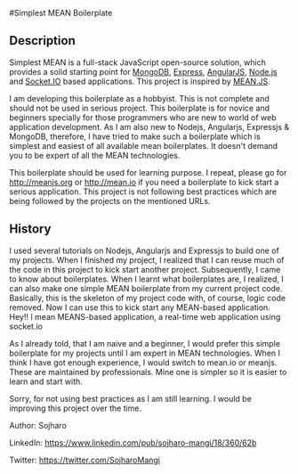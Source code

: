 #Simplest MEAN Boilerplate

## Description

Simplest MEAN is a full-stack JavaScript open-source solution, which provides a solid starting point for [MongoDB](http://www.mongodb.org/), [Express](http://expressjs.com/), [AngularJS](http://angularjs.org/), [Node.js](http://www.nodejs.org/) and [Socket.IO](http://socket.io) based applications. This project is inspired by [MEAN.JS](https://github.com/meanjs/mean).

I am developing this boilerplate as a hobbyist. This is not complete and should not be used in serious project. This boilerplate is for novice and beginners specially for those programmers who are new to world of web application development. As I am also new to Nodejs, Angularjs, Expressjs & MongoDB, therefore, I have tried to make such a boilerplate which is simplest and easiest of all available mean boilerplates. It doesn't demand you to be expert of all the MEAN technologies.

This boilerplate should be used for learning purpose. I repeat, please go for http://meanjs.org or http://mean.io if you need a boilerplate to kick start a serious application. This project is not following best practices which are being followed by the projects on the mentioned URLs.

## History

I used several tutorials on Nodejs, Angularjs and Expressjs to build one of my projects. When I finished my project, I realized that I can reuse much of the code in this project to kick start another project. Subsequently, I came to know about boilerplates. When I learnt what boilerplates are, I realized, I can also make one simple MEAN boilerplate from my current project code. Basically, this is the skeleton of my project code with, of course, logic code removed. Now I can use this to kick start any MEAN-based application. Hey!! I mean MEANS-based application, a real-time web application using socket.io

As I already told, that I am naive and a beginner, I would prefer this simple boilerplate for my projects until I am expert in MEAN technologies. When I think I have got enough experience, I would switch to mean.io or meanjs. These are maintained by professionals. Mine one is simpler so it is easier to learn and start with.

Sorry, for not using best practices as I am still learning. I would be improving this project over the time.

Author: Sojharo

LinkedIn: https://www.linkedin.com/pub/sojharo-mangi/18/360/62b

Twitter: https://twitter.com/SojharoMangi
